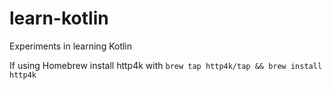 # learn-kotlin
Experiments in learning Kotlin

If using Homebrew install http4k with `brew tap http4k/tap && brew install http4k`
